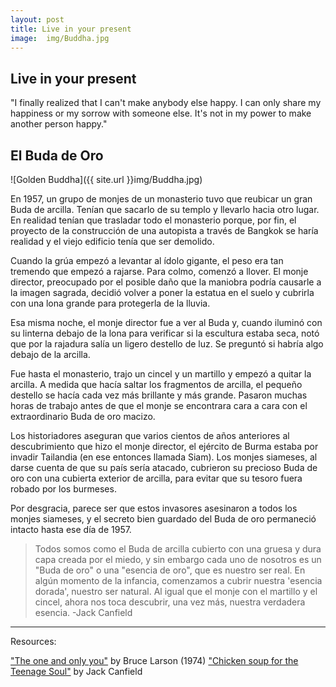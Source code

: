 ```yaml
---
layout: post
title: Live in your present
image:  img/Buddha.jpg
---
```


## Live in your present

"I finally realized that I can't make anybody else happy. I can only share my happiness or my sorrow with someone else. 
It's not in my power to make another person happy."

## El Buda de Oro

![Golden Buddha]({{ site.url }}img/Buddha.jpg)

En 1957, un grupo de monjes de un monasterio tuvo que reubicar un gran Buda de arcilla. Tenían que sacarlo de su templo y llevarlo hacia otro lugar. En realidad tenían que trasladar todo el monasterio porque, por fin, el proyecto de la construcción de una autopista a través de Bangkok se haría realidad y el viejo edificio tenía que ser demolido.

Cuando la grúa empezó a levantar al ídolo gigante, el peso era tan tremendo que empezó a rajarse. Para colmo, comenzó a llover. El monje director, preocupado por el posible daño que la maniobra podría causarle a la imagen sagrada, decidió volver a poner la estatua en el suelo y cubrirla con una lona grande para protegerla de la lluvia.

Esa misma noche, el monje director fue a ver al Buda y, cuando iluminó con su linterna debajo de la lona para verificar si la escultura estaba seca, notó que por la rajadura salía un ligero destello de luz. Se preguntó si habría algo debajo de la arcilla.

Fue hasta el monasterio, trajo un cincel y un martillo y empezó a quitar la arcilla. A medida que hacía saltar los fragmentos de arcilla, el pequeño destello se hacía cada vez más brillante y más grande. Pasaron muchas horas de trabajo antes de que el monje se encontrara cara a cara con el extraordinario Buda de oro macizo.

Los historiadores aseguran que varios cientos de años anteriores al descubrimiento que hizo el monje director, el ejército de Burma estaba por invadir Tailandia (en ese entonces llamada Siam). Los monjes siameses, al darse cuenta de que su país sería atacado, cubrieron su precioso Buda de oro con una cubierta exterior de arcilla, para evitar que su tesoro fuera robado por los burmeses.

Por desgracia, parece ser que estos invasores asesinaron a todos los monjes siameses, y el secreto bien guardado del Buda de oro permaneció intacto hasta ese día de 1957.

> Todos somos como el Buda de arcilla cubierto con una gruesa y dura capa creada por el miedo, y sin embargo cada uno de nosotros es un "Buda de oro" o una "esencia de oro", que es nuestro ser real. En algún momento de la infancia, comenzamos a cubrir nuestra 'esencia dorada', nuestro ser natural. Al igual que el monje con el martillo y el cincel, ahora nos toca descubrir, una vez más, nuestra verdadera esencia.
-Jack Canfield

_____

Resources: 

["The one and only you"](https://archive.org/stream/oneonlyyou00lars) by Bruce Larson (1974)
["Chicken soup for the Teenage Soul"](https://www.amazon.com/Chicken-Soup-Soul-20th-Anniversary-ebook/dp/B012YEQS3W) by Jack Canfield
